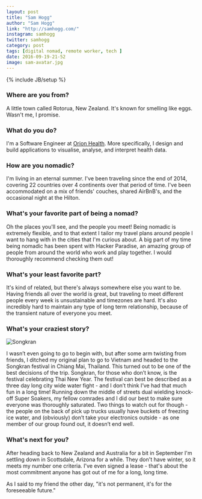 ```yaml
---
layout: post
title: "Sam Hogg"
author: "Sam Hogg"
link: "http://samhogg.com/"
instagram: samhogg
twitter: samhogg
category: post
tags: [digital nomad, remote worker, tech ]
date: 2016-09-19-21-52
image: sam-avatar.jpg
---
```

{% include JB/setup %}

### Where are you from?
A little town called Rotorua, New Zealand. It's known for smelling like eggs. Wasn't me, I promise.

### What do you do?
I'm a Software Engineer at [Orion Health](http://orionhealth.com). More specifically, I design and build applications to visualise, analyse, and interpret health data.

### How are you nomadic?

I'm living in an eternal summer. I've been traveling since the end of 2014, covering 22 countries over 4 continents over that period of time. I've been accommodated on a mix of friends' couches, shared AirBnB's, and the occasional night at the Hilton.

### What's your favorite part of being a nomad?

Oh the places you'll see, and the people you meet! Being nomadic is extremely flexible, and to that extent I tailor my travel plans around people I want to hang with in the cities that I'm curious about. A big part of my time being nomadic has been spent with Hacker Paradise, an amazing group of people from around the world who work and play together. I would thoroughly recommend checking them out!

### What's your least favorite part?

It's kind of related, but there's always somewhere else you want to be. Having friends all over the world is great, but traveling to meet different people every week is unsustainable and timezones are hard. It's also incredibly hard to maintain any type of long term relationship, because of the transient nature of everyone you meet.

### What's your craziest story?

<img src="{{ BASE_PATH }}/assets/img/posts/sam-alt.jpg" title="Songkran" class="inner-post-image" />

I wasn’t even going to go to begin with, but after some arm twisting from friends, I ditched my original plan to go to Vietnam and headed to the Songkran festival in Chiang Mai, Thailand. This turned out to be one of the best decisions of the trip. Songkran, for those who don’t know, is the festival celebrating Thai New Year. The festival can best be described as a three day long city wide water fight - and I don’t think I’ve had that much fun in a long time! Running down the middle of streets dual wielding knock-off Super Soakers, my fellow comrades and I did our best to make sure everyone was thoroughly saturated. Two things to watch out for though - the people on the back of pick up trucks usually have buckets of freezing ice water, and (obviously) don’t take your electronics outside - as one member of our group found out, it doesn’t end well.

### What's next for you?

After heading back to New Zealand and Australia for a bit in September I'm settling down in Scottsdale, Arizona for a while. They don't have winter, so it meets my number one criteria. I've even signed a lease - that's about the most commitment anyone has got out of me for a long, long time.

As I said to my friend the other day, "it's not permanent, it's for the foreseeable future."
